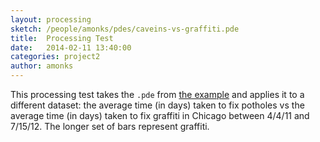 ```yaml
---
layout: processing
sketch: /people/amonks/pdes/caveins-vs-graffiti.pde
title:  Processing Test
date:   2014-02-11 13:40:00
categories: project2
author: amonks
---
```


This processing test takes the `.pde` from [the example](http://saic.github.io/TheArtOfDataVisualization/post/2014/02/08/SecondDataAssignment.html) and applies it to a different dataset: the average time (in days) taken to fix potholes vs the average time (in days) taken to fix graffiti in Chicago between 4/4/11 and 7/15/12. The longer set of bars represent graffiti.